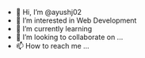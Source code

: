 - 👋 Hi, I’m @ayushj02
- 👀 I’m interested in Web Development
- 🌱 I’m currently learning
- 💞️ I’m looking to collaborate on ...
- 📫 How to reach me ... 

<!---
ayushj02/ayushj02 is a ✨ special ✨ repository because its `README.md` (this file) appears on your GitHub profile.
You can click the Preview link to take a look at your changes.
--->
